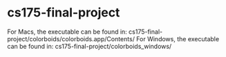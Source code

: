 # cs175-final-project

For Macs, the executable can be found in: cs175-final-project/colorboids/colorboids.app/Contents/
For Windows, the executable can be found in: cs175-final-project/colorboids_windows/

